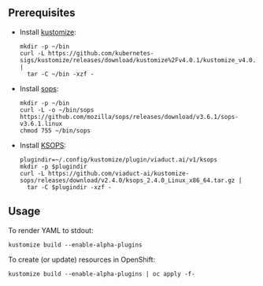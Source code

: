 ## Prerequisites

- Install [kustomize][]:

  ```
  mkdir -p ~/bin
  curl -L https://github.com/kubernetes-sigs/kustomize/releases/download/kustomize%2Fv4.0.1/kustomize_v4.0.1_linux_amd64.tar.gz |
    tar -C ~/bin -xzf -
  ```

- Install [sops][]:

  ```
  mkdir -p ~/bin
  curl -L -o ~/bin/sops https://github.com/mozilla/sops/releases/download/v3.6.1/sops-v3.6.1.linux
  chmod 755 ~/bin/sops
  ```

- Install [KSOPS][]:

  ```
  plugindir=~/.config/kustomize/plugin/viaduct.ai/v1/ksops
  mkdir -p $plugindir
  curl -L https://github.com/viaduct-ai/kustomize-sops/releases/download/v2.4.0/ksops_2.4.0_Linux_x86_64.tar.gz |
    tar -C $plugindir -xzf -
  ```

[kustomize]: https://kustomize.io/
[ksops]: https://github.com/viaduct-ai/kustomize-sops
[sops]: https://github.com/mozilla/sops

## Usage

To render YAML to stdout:

```
kustomize build --enable-alpha-plugins
```

To create (or update) resources in OpenShift:

```
kustomize build --enable-alpha-plugins | oc apply -f-
```
